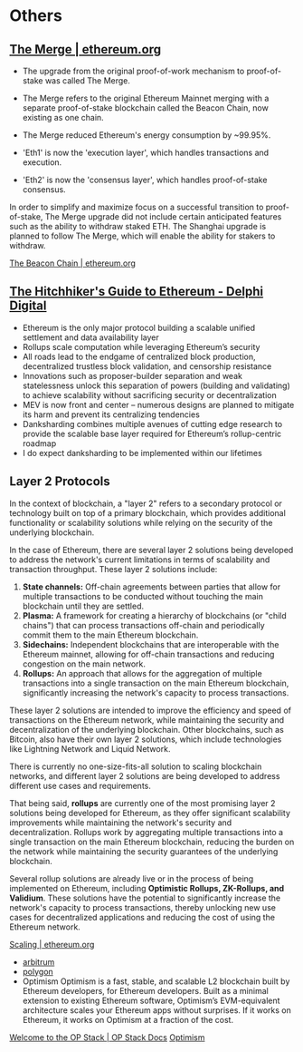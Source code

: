 # Others

## [The Merge | ethereum.org](https://ethereum.org/en/upgrades/merge/)

- The upgrade from the original proof-of-work mechanism to proof-of-stake was called The Merge.
- The Merge refers to the original Ethereum Mainnet merging with a separate proof-of-stake blockchain called the Beacon Chain, now existing as one chain.
- The Merge reduced Ethereum's energy consumption by ~99.95%.

- 'Eth1' is now the 'execution layer', which handles transactions and execution.
- 'Eth2' is now the 'consensus layer', which handles proof-of-stake consensus.

In order to simplify and maximize focus on a successful transition to proof-of-stake, The Merge upgrade did not include certain anticipated features such as the ability to withdraw staked ETH. The Shanghai upgrade is planned to follow The Merge, which will enable the ability for stakers to withdraw.

[The Beacon Chain | ethereum.org](https://ethereum.org/en/upgrades/beacon-chain/)

## [The Hitchhiker's Guide to Ethereum - Delphi Digital](https://members.delphidigital.io/reports/the-hitchhikers-guide-to-ethereum)

- Ethereum is the only major protocol building a scalable unified settlement and data availability layer
- Rollups scale computation while leveraging Ethereum’s security
- All roads lead to the endgame of centralized block production, decentralized trustless block validation, and censorship resistance
- Innovations such as proposer-builder separation and weak statelessness unlock this separation of powers (building and validating) to achieve scalability without sacrificing security or decentralization
- MEV is now front and center – numerous designs are planned to mitigate its harm and prevent its centralizing tendencies
- Danksharding combines multiple avenues of cutting edge research to provide the scalable base layer required for Ethereum’s rollup-centric roadmap
- I do expect danksharding to be implemented within our lifetimes

## Layer 2 Protocols

In the context of blockchain, a "layer 2" refers to a secondary protocol or technology built on top of a primary blockchain, which provides additional functionality or scalability solutions while relying on the security of the underlying blockchain.

In the case of Ethereum, there are several layer 2 solutions being developed to address the network's current limitations in terms of scalability and transaction throughput. These layer 2 solutions include:

1. **State channels:** Off-chain agreements between parties that allow for multiple transactions to be conducted without touching the main blockchain until they are settled.
2. **Plasma:** A framework for creating a hierarchy of blockchains (or "child chains") that can process transactions off-chain and periodically commit them to the main Ethereum blockchain.
3. **Sidechains:** Independent blockchains that are interoperable with the Ethereum mainnet, allowing for off-chain transactions and reducing congestion on the main network.
4. **Rollups:** An approach that allows for the aggregation of multiple transactions into a single transaction on the main Ethereum blockchain, significantly increasing the network's capacity to process transactions.

These layer 2 solutions are intended to improve the efficiency and speed of transactions on the Ethereum network, while maintaining the security and decentralization of the underlying blockchain. Other blockchains, such as Bitcoin, also have their own layer 2 solutions, which include technologies like Lightning Network and Liquid Network.

There is currently no one-size-fits-all solution to scaling blockchain networks, and different layer 2 solutions are being developed to address different use cases and requirements.

That being said, **rollups** are currently one of the most promising layer 2 solutions being developed for Ethereum, as they offer significant scalability improvements while maintaining the network's security and decentralization. Rollups work by aggregating multiple transactions into a single transaction on the main Ethereum blockchain, reducing the burden on the network while maintaining the security guarantees of the underlying blockchain.

Several rollup solutions are already live or in the process of being implemented on Ethereum, including **Optimistic Rollups, ZK-Rollups, and Validium**. These solutions have the potential to significantly increase the network's capacity to process transactions, thereby unlocking new use cases for decentralized applications and reducing the cost of using the Ethereum network.

[Scaling | ethereum.org](https://ethereum.org/en/developers/docs/scaling/)

- [arbitrum](decentralized-applications/ethereum/arbitrum.md)
- [polygon](decentralized-applications/ethereum/polygon.md)
- Optimism
 Optimism is a fast, stable, and scalable L2 blockchain built by Ethereum developers, for Ethereum developers. Built as a minimal extension to existing Ethereum software, Optimism’s EVM-equivalent architecture scales your Ethereum apps without surprises. If it works on Ethereum, it works on Optimism at a fraction of the cost.

 [Welcome to the OP Stack | OP Stack Docs](https://stack.optimism.io/#)
 [Optimism](https://www.optimism.io/)
